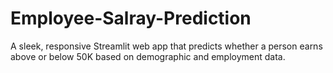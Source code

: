 # Employee-Salray-Prediction
A sleek, responsive Streamlit web app that predicts whether a person earns above or below 50K based on demographic and employment data.
